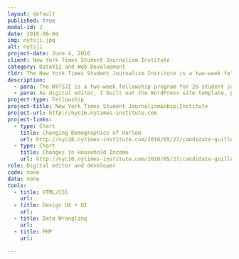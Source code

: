 ```yaml
---
layout: default
published: true
modal-id: 2
date: 2016-06-04
img: nytsji.jpg
alt: nytsji
project-date: June 4, 2016
client: New York Times Student Journalism Institute
category: DataViz and Web Development
tldr: The New York Times Student Journalism Institute is a two-week fellowship program for student journalists in NABJ and NAHJ. I worked on the CMS and created data visualizations.
description:
  - para: The NYTSJI is a two-week fellowship program for 26 student journalists in NABJ and NAHJ. The Institute was held from May 20 to June 4, 2017, at the CUNY Graduate School of Journalism in New York City. Students formed a working newsroom side-by-side with the guidance of journalists from CUNY and the NYT.
  - para: As digital editor, I built out the WordPress site template, produced the online content and created data visualizations. During my time, I developed my php skills, learned Flexbox and collected and analyzed demographic data.
project-type: Fellowship
project-title: New York Times Student Journalism&nbsp;Institute
project-url: http://nyc16.nytimes-institute.com
project-links:
  - type: Chart
    title: Changing Demographics of Harlem
    url: http://nyc16.nytimes-institute.com/2016/05/27/candidate-guillermo-linares/demographics-chart/
  - type: Chart
    title: Changes in Household Income
    url: http://nyc16.nytimes-institute.com/2016/05/27/candidate-guillermo-linares/household-income-chart/
role: Digital editor and developer
code: none
data: none
tools:
  - title: HTML/CSS
    url:
  - title: Design UX + UI
    url:
  - title: Data Wrangling
    url:
  - title: PHP
    url:

---
```

